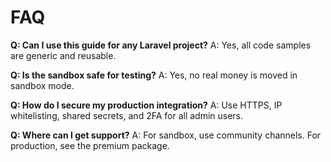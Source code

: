 # FAQ

**Q: Can I use this guide for any Laravel project?**
A: Yes, all code samples are generic and reusable.

**Q: Is the sandbox safe for testing?**
A: Yes, no real money is moved in sandbox mode.

**Q: How do I secure my production integration?**
A: Use HTTPS, IP whitelisting, shared secrets, and 2FA for all admin users.

**Q: Where can I get support?**
A: For sandbox, use community channels. For production, see the premium package.
